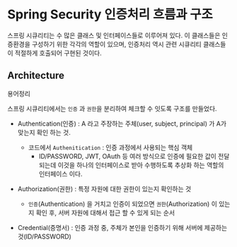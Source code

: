 
# Spring Security 인증처리 흐름과 구조

스프링 시큐리티는 수 많은 클래스 및 인터페이스들로 이루어져 있다. 이 클래스들은 인증환경을 구성하기 위한 각각의 역할이 있으며, 인증처리 역시 관련 시큐리티 클래스들이 적절하게 호출되어 구현된 것이다.


## Architecture
  
  용어정리
  
  스프링 시큐리티에서는 `인증` 과 `권한`을 분리하여 체크할 수 잇도록 구조를 만들었다.
    
   - Authentication(인증) : A 라고 주장하는 주체(user, subject, principal) 가 A가 맞는지 확인 하는 것.
      - 코드에서 `Authenitication` : 인증 과정에서 사용되는 핵심 객체
         - ID/PASSWORD, JWT, OAuth 등 여러 방식으로 인증에 필요한 값이 전달되는데 이것을 하나의 인터페이스로 받아 수행하도록 추상화 하는 역할의 인터페이스 이다.
   - Authorization(권한) : 특정 자원에 대한 권한이 있는지 확인하는 것
      - `인증`(Authentication) 을 거치고 인증이 되었으면 `권한`(Authorization) 이 있는지 확인 후, 서버 자원에 대해서 접근 할 수 있게 되는 순서
   
   - Credential(증명서) : 인증 과정 중, 주체가 본인을 인증하기 위해 서버에 제공하는 것(ID/PASSWORD)
